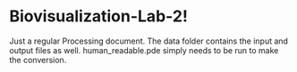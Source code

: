 # Biovisualization-Lab-2!

 Just a regular Processing document. The data folder contains the input and output files as well. human_readable.pde simply needs to be run to make the conversion.
